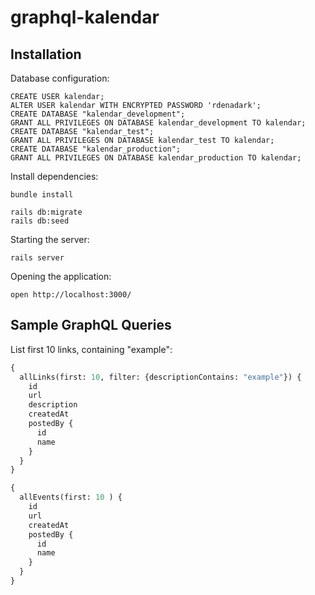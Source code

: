 # graphql-kalendar
     
## Installation

Database configuration:
```
CREATE USER kalendar;
ALTER USER kalendar WITH ENCRYPTED PASSWORD 'rdenadark';
CREATE DATABASE "kalendar_development";
GRANT ALL PRIVILEGES ON DATABASE kalendar_development TO kalendar;
CREATE DATABASE "kalendar_test";
GRANT ALL PRIVILEGES ON DATABASE kalendar_test TO kalendar;
CREATE DATABASE "kalendar_production";
GRANT ALL PRIVILEGES ON DATABASE kalendar_production TO kalendar;
```

Install dependencies:

```
bundle install

rails db:migrate
rails db:seed
```

Starting the server:

```
rails server
```

Opening the application:

```
open http://localhost:3000/
```

## Sample GraphQL Queries

List first 10 links, containing "example":

```graphql
{
  allLinks(first: 10, filter: {descriptionContains: "example"}) {
    id
    url
    description
    createdAt
    postedBy {
      id
      name
    }
  }
}

{
  allEvents(first: 10 ) {
    id
    url
    createdAt
    postedBy {
      id
      name
    }
  }
}